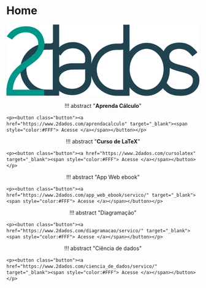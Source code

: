 # Home

<style>
p.combinado:first-letter { 
	color: #F5843A; 
	font-size:xx-large; 
}
.info {
  background-color: #e7f3fe;
  border-left: 6px solid #2196F3;
}
.success {
  background-color: #ddffdd;
  border-left: 6px solid #4CAF50;
}

.button {
  border-radius: 20px;
  background-color: #009688;
  border: none;
  color: #FFFFFF;
  text-align: center;
  font-size: 15px;
  padding: 10px;
  width: 150px;
  transition: all 0.5s;
  cursor: pointer;
  margin: 5px;
}

p {
 text-align: center; 
}

.button span {
  cursor: pointer;
  display: inline-block;
  position: relative;
  transition: 0.5s;
}

.button span:after {
  content: '\00bb';
  position: absolute;
  opacity: 0;
  top: 0;
  right: -20px;
  transition: 0.5s;
}

.button:hover span {
  padding-right: 25px;
}

.button:hover span:after {
  opacity: 1;
  right: 0;
}	
</style>

![](/assets/banner_v2.png)


!!! abstract "**Aprenda Cálculo**"
    
    <p><button class="button"><a href="https://www.2dados.com/aprendacalculo" target="_blank"><span style="color:#FFF"> Acesse </a></span></button></p>

!!! abstract "**Curso de LaTeX**"
    
    <p><button class="button"><a href="https://www.2dados.com/cursolatex" target="_blank"><span style="color:#FFF"> Acesse </a></span></button></p>


!!! abstract "App Web ebook"
    
    <p><button class="button"><a href="https://www.2dados.com/app_web_ebook/servico/" target="_blank"><span style="color:#FFF"> Acesse </a></span></button></p>

!!! abstract "Diagramação"
    
    <p><button class="button"><a href="https://www.2dados.com/diagramacao/servico/" target="_blank"><span style="color:#FFF"> Acesse </a></span></button></p>

!!! abstract "Ciência de dados"
    
    <p><button class="button"><a href="https://www.2dados.com/ciencia_de_dados/servico/" target="_blank"><span style="color:#FFF"> Acesse </a></span></button></p>


<!-- 
<center><button class="button"><a href="https://avaacademico.ufrb.edu.br/" target="_blank"><span style="color:#FFF"> Curso MOOC </a></span></button></center>

## Curso: O Papel do Fiscal na Administração Pública - Apresentação 
<p style="text-align: center;">
<iframe width="720" height="345" src="https://www.youtube.com/embed/UwNaAI4i6js">
</iframe>
</p>

## Módulo I - Aula 01 
<p style="text-align: center;">
<iframe width="720" height="345" src="https://www.youtube.com/embed/Zwz0kYtmpCs">
</iframe>
</p>


## Módulo I - Aula 02 
<p style="text-align: center;">
<iframe width="720" height="345" src="https://www.youtube.com/embed/tuqt3CnhWOE">
</iframe>
</p>

## Módulo II - Aula 01 
<p style="text-align: center;">
<iframe width="720" height="345" src="https://www.youtube.com/embed/TP2lpHbSKbw">
</iframe>
</p>

## Módulo II - Aula 02 
<p style="text-align: center;">
<iframe width="720" height="345" src="https://www.youtube.com/embed/1Pvu5ByFNPg">
</iframe>
</p>

## Módulo III - Aula 01
<p style="text-align: center;">
<iframe width="720" height="345" src="https://www.youtube.com/embed/agwWc0kbrlA">
</iframe>
</p>

<button class="button" onClick="window.open('https://www.python.org/');" data-md-color-primary="indigo">Python</button>
<button class="button" onClick="window.open('http://www.cplusplus.org/');" data-md-color-primary="blue">C++</button>
<button class="button" onClick="window.open('https://en.wikipedia.org/wiki/Bash_(Unix_shell)');" data-md-color-primary="grey">Bash</button>
<button class="button" onClick="window.open('https://pytorch.org/');" data-md-color-primary="red">PyTorch</button>
<button class="button" onClick="window.open('https://pandas.pydata.org/');" data-md-color-primary="blue-grey">Pandas</button>
<button class="button" onClick="window.open('http://www.numpy.org/');" data-md-color-primary="yellow">NumPy</button>
<button class="button" onClick="window.open('https://gym.openai.com/');" data-md-color-primary="teal">Gym</button>
<button class="button" onClick="window.open('https://scikit-learn.org/');" data-md-color-primary="orange">Scikit-learn</button>
<button class="button" onClick="window.open('https://plot.ly/');" data-md-color-primary="light-blue">Plotly</button>

We deploy a top-down approach that enables you to grasp deep learning and deep reinforcement learning theories and code easily and quickly. We have open-sourced all our materials through our [Deep Learning Wizard Tutorials](https://www.deeplearningwizard.com/deep_learning/course_progression/). For visual learners, feel free to sign up for our [video course](https://www.udemy.com/practical-deep-learning-with-pytorch/?couponCode=DEEPWIZARD) and join over 6000 deep learning wizards.

To this date, we have taught thousands of students across more than 120+ countries from students in high school to postgraduates and professionals in leading MNCs and research institutions around the world.

![](/assets/mario_flappy_pacman_optimized.gif)

[^1]: Simulation of deep reinforcement learning agent mastering games like [Super Mario Bros](https://github.com/ppaquette/gym-super-mario), [Flappy Bird](https://github.com/sourabhv/FlapPyBird) and [PacMan](http://ai.berkeley.edu/project_overview.html). These games have APIs for algorithms to interact with the environment, and they are created by talented people so feel free to check out their respective repositories with the links given.
-->